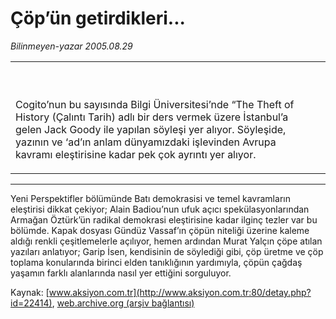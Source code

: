 # Çöp’ün getirdikleri...

*Bilinmeyen-yazar 2005.08.29*

<div>
 <!--- Baslik, Spot, Resim kutusu ---------->
 <table>
  <tr>
   <td>
    <br/>
    <br/>
    <p>
     <font class="content">
      Cogito’nun bu sayısında Bilgi Üniversitesi’nde “The Theft of History (Çalıntı Tarih) adlı bir ders vermek üzere İstanbul’a gelen Jack Goody ile yapılan söyleşi yer alıyor. Söyleşide, yazının ve ‘ad’ın anlam dünyamızdaki işlevinden Avrupa kavramı eleştirisine kadar pek çok ayrıntı yer alıyor.
     </font>
    </p>
   </td>
   <td>
    <!--- Resim Burada ---------->
    <!--- Resim Burada ---------->
   </td>
  </tr>
 </table>
 <hr noshade="" size="1"/>
 <!--- Baslik, Spot, Resim kutusu ---------->
 <p>
  <font class="content">
   Yeni Perspektifler bölümünde Batı demokrasisi ve temel kavramların eleştirisi dikkat çekiyor; Alain Badiou’nun ufuk açıcı spekülasyonlarından Armağan Öztürk’ün radikal demokrasi eleştirisine kadar ilginç tezler var bu bölümde. Kapak dosyası Gündüz Vassaf’ın çöpün niteliği üzerine kaleme aldığı renkli çeşitlemelerle açılıyor, hemen ardından Murat Yalçın çöpe atılan yazıları anlatıyor; Garip İsen, kendisinin de söylediği gibi, çöp üretme ve çöp toplama konularında birinci elden tanıklığının yardımıyla, çöpün çağdaş yaşamın farklı alanlarında nasıl yer ettiğini sorguluyor.
  </font>
  <br/>
  <!-------- end of YAZI ---------->
 </p>
</div>


Kaynak: [www.aksiyon.com.tr](http://www.aksiyon.com.tr:80/detay.php?id=22414), [web.archive.org (arşiv bağlantısı)](http://web.archive.org/web/20070609160936/http://www.aksiyon.com.tr:80/detay.php?id=22414)
